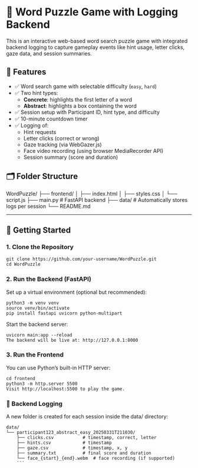 # 🧩 Word Puzzle Game with Logging Backend

This is an interactive web-based word search puzzle game with integrated backend logging to capture gameplay events like hint usage, letter clicks, gaze data, and session summaries.

## 🔧 Features

- ✅ Word search game with selectable difficulty (`easy`, `hard`)
- ✅ Two hint types:
  - **Concrete**: highlights the first letter of a word
  - **Abstract**: highlights a box containing the word
- ✅ Session setup with Participant ID, hint type, and difficulty
- ✅ 10-minute countdown timer
- ✅ Logging of:
  - Hint requests
  - Letter clicks (correct or wrong)
  - Gaze tracking (via WebGazer.js)
  - Face video recording (using browser MediaRecorder API)
  - Session summary (score and duration)

## 🗂 Folder Structure

WordPuzzle/ ├── frontend/ │ ├── index.html │ ├── styles.css │ └── script.js ├── main.py # FastAPI backend ├── data/ # Automatically stores logs per session └── README.md


---

## 🚀 Getting Started

### 1. Clone the Repository
```
git clone https://github.com/your-username/WordPuzzle.git
cd WordPuzzle 
```

### 2. Run the Backend (FastAPI)

Set up a virtual environment (optional but recommended):

```
python3 -m venv venv
source venv/bin/activate
pip install fastapi uvicorn python-multipart 
```

Start the backend server:
```
uvicorn main:app --reload
The backend will be live at: http://127.0.0.1:8000
```
### 3. Run the Frontend
You can use Python’s built-in HTTP server:
```
cd frontend
python3 -m http.server 5500
Visit http://localhost:5500 to play the game.
```
### 📁 Backend Logging
A new folder is created for each session inside the data/ directory:
```
data/
└── participant123_abstract_easy_20250331T211030/
    ├── clicks.csv           # timestamp, correct, letter
    ├── hints.csv            # timestamp
    ├── gaze.csv             # timestamp, x, y
    ├── summary.txt          # final score and duration
    └── face_{start}_{end}.webm  # face recording (if supported)
    ```
